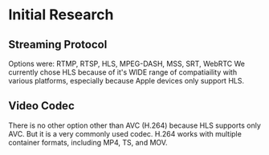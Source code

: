 # Initial Research

## Streaming Protocol
Options were: RTMP, RTSP, HLS, MPEG-DASH, MSS, SRT, WebRTC
We currently chose HLS because of it's WIDE range of compatiaility with various platforms, especially because Apple devices only support HLS.

## Video  Codec
There is no other option other than AVC (H.264) because  HLS supports only AVC. But it is a very commonly used codec. H.264 works with multiple container formats, including MP4, TS, and MOV.

